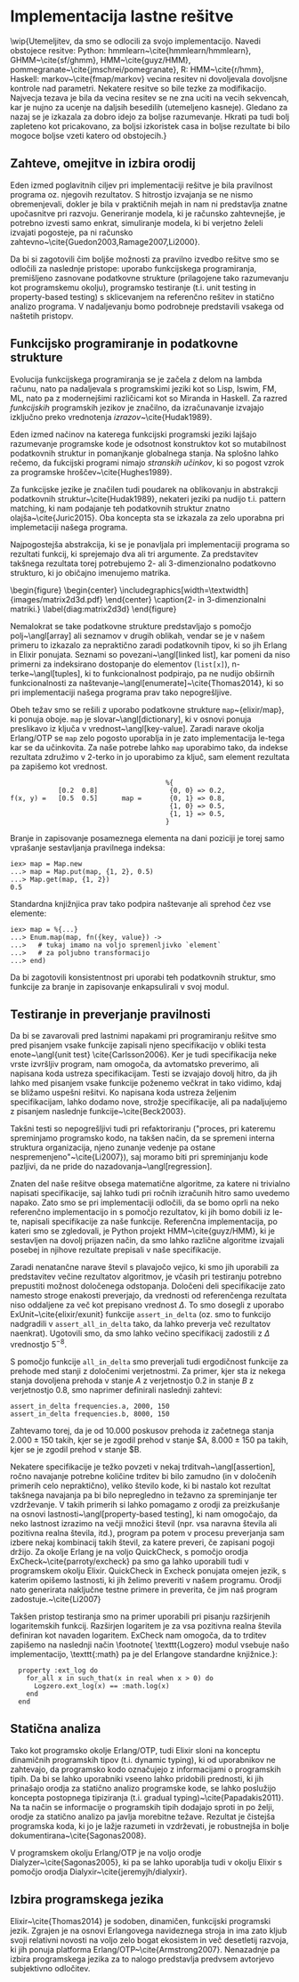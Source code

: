 # Implementacija lastne rešitve

\wip{Utemeljitev, da smo se odlocili za svojo implementacijo. Navedi obstojece resitve: Python: hmmlearn~\cite{hmmlearn/hmmlearn}, GHMM~\cite{sf/ghmm}, HMM~\cite{guyz/HMM}, pommegranate~\cite{jmschrei/pomegranate}, R: HMM~\cite{r/hmm}, Haskell: markov~\cite{fmap/markov} vecina resitev ni dovoljevala dovoljsne kontrole nad parametri. Nekatere resitve so bile tezke za modifikacijo. Najvecja tezava je bila da vecina resitev se ne zna uciti na vecih sekvencah, kar je nujno za ucenje na daljsih besedilih (utemeljeno kasneje). Gledano za nazaj se je izkazala za dobro idejo za boljse razumevanje. Hkrati pa tudi bolj zapleteno kot pricakovano, za boljsi izkoristek casa in boljse rezultate bi bilo mogoce boljse vzeti katero od obstojecih.}

## Zahteve, omejitve in izbira orodij

Eden izmed poglavitnih ciljev pri implementaciji rešitve je bila pravilnost programa oz. njegovih rezultatov. S hitrostjo izvajanja se ne nismo obremenjevali, dokler je bila v praktičnih mejah in nam ni predstavlja znatne upočasnitve pri razvoju. Generiranje modela, ki je računsko zahtevnejše, je potrebno izvesti samo enkrat, simuliranje modela, ki bi verjetno želeli izvajati pogosteje, pa ni računsko zahtevno~\cite{Guedon2003,Ramage2007,Li2000}.

Da bi si zagotovili čim boljše možnosti za pravilno izvedbo rešitve smo se odločili za naslednje pristope: uporabo funkcijskega programiranja, premišljeno zasnovane podatkovne strukture (prilagojene tako razumevanju kot programskemu okolju), programsko testiranje (t.i. unit testing in property-based testing) s sklicevanjem na referenčno rešitev in statično analizo programa. V nadaljevanju bomo podrobneje predstavili vsakega od naštetih pristopv.

## Funkcijsko programiranje in podatkovne strukture

Evolucija funkcijskega programiranja se je začela z delom na lambda računu, nato pa nadaljevala s programskimi jeziki kot so Lisp, Iswim, FM, ML, nato pa z modernejšimi različicami kot so Miranda in Haskell. Za razred *funkcijskih* programskih jezikov je značilno, da izračunavanje izvajajo izključno preko vrednotenja *izrazov*~\cite{Hudak1989}.

Eden izmed načinov na katerega funkcijski programski jeziki lajšajo razumevanje programske kode je odsotnost konstruktov kot so mutabilnost podatkovnih struktur in pomanjkanje globalnega stanja. Na splošno lahko rečemo, da fukcijski programi nimajo *stranskih učinkov*, ki so pogost vzrok za programske hroščev~\cite{Hughes1989}.

Za funkcijske jezike je značilen tudi poudarek na oblikovanju in abstrakcji podatkovnih struktur~\cite{Hudak1989}, nekateri jeziki pa nudijo t.i. pattern matching, ki nam podajanje teh podatkovnih struktur znatno olajša~\cite{Juric2015}. Oba koncepta sta se izkazala za zelo uporabna pri implemetaciji našega programa.

Najpogostejša abstrakcija, ki se je ponavljala pri implementaciji programa so rezultati funkcij, ki sprejemajo dva ali tri argumente. Za predstavitev takšnega rezultata torej potrebujemo 2- ali 3-dimenzionalno podatkovno strukturo, ki jo običajno imenujemo matrika.

\begin{figure}
\begin{center}
\includegraphics[width=\textwidth]{images/matrix2d3d.pdf}
\end{center}
\caption{2- in 3-dimenzionalni matriki.}
\label{diag:matrix2d3d}
\end{figure}

Nemalokrat se take podatkovne strukture predstavljajo s pomočjo polj~\angl[array] ali seznamov v drugih oblikah, vendar se je v našem primeru to izkazalo za nepraktično zaradi podatkovnih tipov, ki so jih Erlang in Elixir ponujata. Seznami so povezani~\angl[linked list], kar pomeni da niso primerni za indeksirano dostopanje do elementov (`list[x]`), n-terke~\angl[tuples], ki to funkcionalnost podpirajo, pa ne nudijo obširnih funkcionalnosti za naštevanje~\angl[enumerate]~\cite{Thomas2014}, ki so pri implementaciji našega programa prav tako nepogrešljive.

Obeh težav smo se rešili z uporabo podatkovne strukture `map`~\{elixir/map}, ki ponuja oboje. `map` je slovar~\angl[dictionary], ki v osnovi ponuja preslikavo iz ključa v vrednost~\angl[key-value]. Zaradi narave okolja Erlang/OTP se `map` zelo pogosto uporablja in je zato implementacija le-tega kar se da učinkovita. Za naše potrebe lahko `map` uporabimo tako, da indekse rezultata združimo v 2-terko in jo uporabimo za ključ, sam element rezultata pa zapišemo kot vrednost.

```
                                       %{
            [0.2  0.8]                  {0, 0} => 0.2,
f(x, y) =   [0.5  0.5]      map =       {0, 1} => 0.8,
                                        {1, 0} => 0.5,
                                        {1, 1} => 0.5,
                                       }
```

Branje in zapisovanje posameznega elementa na dani poziciji je torej samo vprašanje sestavljanja pravilnega indeksa:

```
iex> map = Map.new
...> map = Map.put(map, {1, 2}, 0.5)
...> Map.get(map, {1, 2})
0.5
```

Standardna knjižnjica prav tako podpira naštevanje ali sprehod čez vse elemente:

```
iex> map = %{...}
...> Enum.map(map, fn({key, value}) -> 
...>   # tukaj imamo na voljo spremenljivko `element`
...>   # za poljubno transformacijo
...> end)
```

Da bi zagotovili konsistentnost pri uporabi teh podatkovnih struktur, smo funkcije za branje in zapisovanje enkapsulirali v svoj modul.

## Testiranje in preverjanje pravilnosti

Da bi se zavarovali pred lastnimi napakami pri programiranju rešitve smo pred pisanjem vsake funkcije zapisali njeno specifikacijo v obliki testa enote~\angl{unit test} \cite{Carlsson2006}. Ker je tudi specifikacija neke vrste izvršljiv program, nam omogoča, da avtomatsko preverimo, ali napisana koda ustreza specifikacijam. Testi se izvajajo dovolj hitro, da jih lahko med pisanjem vsake funkcije poženemo večkrat in tako vidimo, kdaj se bližamo uspešni rešitvi. Ko napisana koda ustreza željenim specifikacijam, lahko dodamo nove, strožje specifikacije, ali pa nadaljujemo z pisanjem naslednje funkcije~\cite{Beck2003}.

Takšni testi so nepogrešljivi tudi pri refaktoriranju ("proces, pri kateremu spreminjamo programsko kodo, na takšen način, da se spremeni interna struktura organizacija, njeno zunanje vedenje pa ostane nespremenjeno"~\cite{Li2007}), saj moramo biti pri spreminjanju kode pazljivi, da ne pride do nazadovanja~\angl[regression].

Znaten del naše rešitve obsega matematične algoritme, za katere ni trivialno napisati specifikacije, saj lahko tudi pri ročnih izračunih hitro samo uvedemo napako. Zato smo se pri implementaciji odločili, da se bomo oprli na neko referenčno implementacijo in s pomočjo rezultatov, ki jih bomo dobili iz le-te, napisali specifikacije za naše funkcije. Referenčna implementacija, po kateri smo se zgledovali, je Python projekt HMM~\cite{guyz/HMM}, ki je sestavljen na dovolj prijazen način, da smo lahko različne algoritme izvajali posebej in njihove rezultate prepisali v naše specifikacije.

Zaradi nenatančne narave števil s plavajočo vejico, ki smo jih uporabili za predstavitev večine rezultatov algoritmov, je včasih pri testiranju potrebno prepustiti možnost določenega odstopanja. Določeni deli specifikacije zato namesto stroge enakosti preverjajo, da vrednosti od referenčenga rezultata niso oddaljene za več kot prepisano vrednost $\Delta$. To smo dosegli z uporabo ExUnit~\cite{elixir/exunit} funkcije `assert_in_delta` (oz. smo to funkcijo nadgradili v `assert_all_in_delta` tako, da lahko preverja več rezultatov naenkrat). Ugotovili smo, da smo lahko večino specifikacij zadostili z $\Delta$ vrednostjo $5^{-8}$.

S pomočjo funkcije `all_in_delta` smo preverjali tudi ergodičnost funkcije za prehode med stanji z določenimi verjetnostmi. Za primer, kjer sta iz nekega stanja dovoljena prehoda v stanje $A$ z verjetnostjo 0.2 in stanje $B$ z verjetnostjo 0.8, smo naprimer definirali naslednji zahtevi:

```
assert_in_delta frequencies.a, 2000, 150
assert_in_delta frequencies.b, 8000, 150
```

Zahtevamo torej, da je od $10.000$ poskusov prehoda iz začetnega stanja $2.000\pm150$ takih, kjer se je zgodil prehod v stanje $A, $8.000\pm150$ pa takih, kjer se je zgodil prehod v stanje $B.

Nekatere specifikacije je težko povzeti v nekaj trditvah~\angl[assertion], ročno navajanje potrebne količine trditev bi bilo zamudno (in v določenih primerih celo nepraktično), veliko število kode, ki bi nastalo kot rezultat takšnega navajanja pa bi bilo nepregledno in težavno za spreminjanje ter vzdrževanje. V takih primerih si lahko pomagamo z orodji za preizkušanje na osnovi lastnosti~\angl[property-based testing], ki nam omogočajo, da neko lastnost izrazimo na večji množici števil (npr. vsa naravna števila ali pozitivna realna števila, itd.), program pa potem v procesu preverjanja sam izbere nekaj kombinacij takih števil, za katere preveri, če zapisani pogoji držijo. Za okolje Erlang je na voljo QuickCheck, s pomočjo orodja ExCheck~\cite{parroty/excheck} pa smo ga lahko uporabili tudi v programskem okolju Elixir. QuickCheck in Excheck ponujata omejen jezik, s katerim opišemo lastnosti, ki jih želimo preveriti v našem programu. Orodji nato generirata naključne testne primere in preverita, če jim naš program zadostuje.~\cite{Li2007}

Takšen pristop testiranja smo na primer uporabili pri pisanju razširjenih logaritemskih funkcij. Razširjen logaritem je za vsa pozitivna realna števila definiran kot navaden logaritem. ExCheck nam omogoča, da to trditev zapišemo na naslednji način \footnote{	\texttt{Logzero} modul vsebuje našo implementacijo, \texttt{:math} pa je del Erlangove standardne knjižnice.}:

```
  property :ext_log do
    for_all x in such_that(x in real when x > 0) do
      Logzero.ext_log(x) == :math.log(x)
    end
  end
```

## Statična analiza

Tako kot programsko okolje Erlang/OTP, tudi Elixir sloni na konceptu dinamičnih programskih tipov (t.i. dynamic typing), ki od uporabnikov ne zahtevajo, da programsko kodo označujejo z informacijami o programskih tipih. Da bi se lahko uporabniki vseeno lahko pridobili prednosti, ki jih prinašajo orodja za statično analizo programske kode, se lahko poslužijo koncepta postopnega tipiziranja (t.i. gradual typing)~\cite{Papadakis2011}. Na ta način se informacije o programskih tipih dodajajo sproti in po želji, orodje za statično analizo pa javlja morebitne težave. Rezultat je čistejša programska koda, ki jo je lažje razumeti in vzdrževati, je robustnejša in bolje dokumentirana~\cite{Sagonas2008}.

V programskem okolju Erlang/OTP je na voljo orodje Dialyzer~\cite{Sagonas2005}, ki pa se lahko uporablja tudi v okolju Elixir s pomočjo orodja Dialyxir~\cite{jeremyjh/dialyxir}.

## Izbira programskega jezika

Elixir~\cite{Thomas2014} je sodoben, dinamičen, funkcijski programski jezik. Zgrajen je na osnovi Erlangovega navideznega stroja in ima zato kljub svoji relativni novosti na voljo zelo bogat ekosistem in več desetletij razvoja, ki jih ponuja platforma Erlang/OTP~\cite{Armstrong2007}. Nenazadnje pa izbira programskega jezika za to nalogo predstavlja predvsem avtorjevo subjektivno odločitev.
